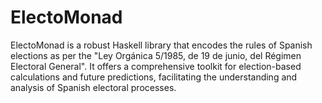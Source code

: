 # ElectoMonad

ElectoMonad is a robust Haskell library that encodes the rules of Spanish
elections as per the "Ley Orgánica 5/1985, de 19 de junio, del Régimen
Electoral General". It offers a comprehensive toolkit for election-based
calculations and future predictions, facilitating the understanding and
analysis of Spanish electoral processes.
